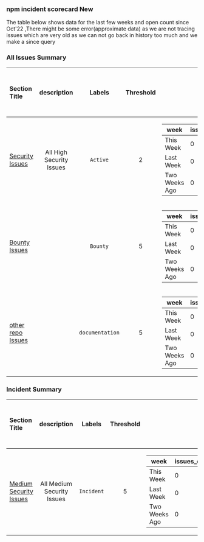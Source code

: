 ### npm incident scorecard New
The table below shows data for the last few weeks and open count since Oct'22 ,There might be some error(approximate data) as we are not tracing issues which are very old as we can not go back in history too much and we make a since query
### All Issues Summary
| Section Title | description | Labels | Threshold | Weekly Count | Totals Open Now since Oct 2022 | Status|
| :--- |  :----: | :----: |  :----:  |  :----:  |  :----: | :----: 
| [Security Issues](https://github.com/priyakewlani18/demoGithub/issues?q=is%3Aissue+is%3Aopen+label%3AActive) | All High Security Issues   | `Active` | 2|<table><thead><tr><th >week</th><th >issues_open_count</th><th >issues_close_count</th></tr></thead> <tbody><tr><td >This Week</td><td >0</td><td >0</td></tr><tr><td >Last Week</td><td >0</td><td >0</td></tr><tr><td >Two Weeks Ago</td><td >0</td><td >0</td></tr></tbody></table>|0|💚🥳|
| [Bounty Issues](https://github.com/priyakewlani18/demoGithub/issues?q=is%3Aissue+is%3Aopen+label%3ABounty) |    | `Bounty` | 5|<table><thead><tr><th >week</th><th >issues_open_count</th><th >issues_close_count</th></tr></thead> <tbody><tr><td >This Week</td><td >0</td><td >0</td></tr><tr><td >Last Week</td><td >0</td><td >0</td></tr><tr><td >Two Weeks Ago</td><td >0</td><td >0</td></tr></tbody></table>|1|💚🥳|
| [other repo Issues](https://github.com/priyakewlani18/demoGithub/issues?q=is%3Aissue+is%3Aopen+label%3Adocumentation) |    | `documentation` | 5|<table><thead><tr><th >week</th><th >issues_open_count</th><th >issues_close_count</th></tr></thead> <tbody><tr><td >This Week</td><td >0</td><td >0</td></tr><tr><td >Last Week</td><td >0</td><td >0</td></tr><tr><td >Two Weeks Ago</td><td >0</td><td >0</td></tr></tbody></table>|0|💚🥳|
### Incident Summary
| Section Title | description | Labels | Threshold | Weekly Count | Totals Open Now since Oct 2022 | Status|
| :--- |  :----: | :----: |  :----:  |  :----:  |  :----: | :----: 
| [Medium Security Issues](https://github.com/priyakewlani18/demoGithub/issues?q=is%3Aissue+is%3Aopen+label%3AIncident) | All Medium Security Issues   | `Incident` | 5|<table><thead><tr><th >week</th><th >issues_open_count</th><th >issues_close_count</th></tr></thead> <tbody><tr><td >This Week</td><td >0</td><td >0</td></tr><tr><td >Last Week</td><td >0</td><td >0</td></tr><tr><td >Two Weeks Ago</td><td >0</td><td >0</td></tr></tbody></table>|0|💚🥳|